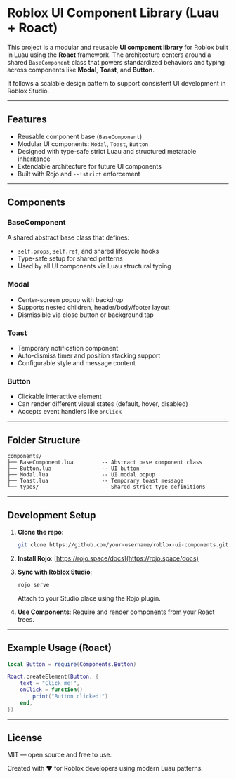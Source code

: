 # Roblox UI Component Library (Luau + Roact)

This project is a modular and reusable **UI component library** for Roblox built in Luau using the **Roact** framework. The architecture centers around a shared `BaseComponent` class that powers standardized behaviors and typing across components like **Modal**, **Toast**, and **Button**.

It follows a scalable design pattern to support consistent UI development in Roblox Studio.

---

## Features

- Reusable component base (`BaseComponent`)
- Modular UI components: `Modal`, `Toast`, `Button`
- Designed with type-safe strict Luau and structured metatable inheritance
- Extendable architecture for future UI components
- Built with Rojo and `--!strict` enforcement

---

## Components

### BaseComponent
A shared abstract base class that defines:
- `self.props`, `self.ref`, and shared lifecycle hooks
- Type-safe setup for shared patterns
- Used by all UI components via Luau structural typing

### Modal
- Center-screen popup with backdrop
- Supports nested children, header/body/footer layout
- Dismissible via close button or background tap

### Toast
- Temporary notification component
- Auto-dismiss timer and position stacking support
- Configurable style and message content

### Button
- Clickable interactive element
- Can render different visual states (default, hover, disabled)
- Accepts event handlers like `onClick`

---

## Folder Structure

```
components/
├── BaseComponent.lua         -- Abstract base component class
├── Button.lua                -- UI button
├── Modal.lua                 -- UI modal popup
├── Toast.lua                 -- Temporary toast message
└── types/                    -- Shared strict type definitions
```

---

## Development Setup

1. **Clone the repo**:
   ```bash
   git clone https://github.com/your-username/roblox-ui-components.git
   ```

2. **Install Rojo**:
   [https://rojo.space/docs](https://rojo.space/docs)

3. **Sync with Roblox Studio**:
   ```bash
   rojo serve
   ```
   Attach to your Studio place using the Rojo plugin.

4. **Use Components**:
   Require and render components from your Roact trees.

---

## Example Usage (Roact)

```lua
local Button = require(Components.Button)

Roact.createElement(Button, {
    text = "Click me!",
    onClick = function()
        print("Button clicked!")
    end,
})
```

---

## License

MIT — open source and free to use.

Created with ❤️ for Roblox developers using modern Luau patterns.